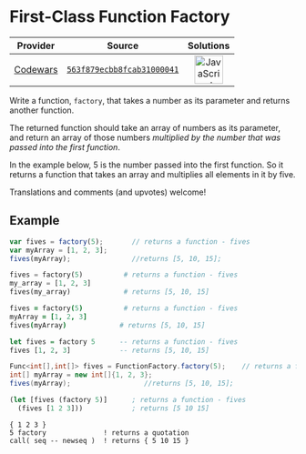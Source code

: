 [_metadata_:generated]: - "true"

# First-Class Function Factory

<!-- INFO TABLE BEGIN -->

| Provider                                        | Source                                                                               | Solutions                                                                                                                                                    |
| :---------------------------------------------: | :----------------------------------------------------------------------------------: | :----------------------------------------------------------------------------------------------------------------------------------------------------------: |
| [Codewars](../../../docs/providers/Codewars.md) | [`563f879ecbb8fcab31000041`](https://www.codewars.com/kata/563f879ecbb8fcab31000041) | [<img src="https://res.cloudinary.com/rascaltwo/image/upload/v1631924076/javascript_ehszr7.svg" alt="JavaScript" title="JavaScript" width="50" />](solve.js) |

<!-- INFO TABLE END -->

Write a function, `factory`, that takes a number as its parameter and returns another function.

The returned function should take an array of numbers as its parameter, and return an array of those numbers *multiplied by the number that was passed into the first function*.

In the example below, 5 is the number passed into the first function. So it returns a function that takes an array and multiplies all elements in it by five.

Translations and comments (and upvotes) welcome!

## Example
```javascript
var fives = factory(5);       // returns a function - fives
var myArray = [1, 2, 3];
fives(myArray);               //returns [5, 10, 15];
```
```python
fives = factory(5)          # returns a function - fives
my_array = [1, 2, 3]
fives(my_array)             # returns [5, 10, 15]
```
```coffeescript
fives = factory(5)          # returns a function - fives
myArray = [1, 2, 3]
fives(myArray)             # returns [5, 10, 15]
```
```haskell
let fives = factory 5      -- returns a function - fives
fives [1, 2, 3]            -- returns [5, 10, 15]
```
```csharp
Func<int[],int[]> fives = FunctionFactory.factory(5);    // returns a function - fives
int[] myArray = new int[]{1, 2, 3};
fives(myArray);                  //returns [5, 10, 15];
```
```clojure
(let [fives (factory 5)]      ; returns a function - fives
  (fives [1 2 3]))            ; returns [5 10 15]
```
```factor
{ 1 2 3 }
5 factory              ! returns a quotation
call( seq -- newseq )  ! returns { 5 10 15 }
```
